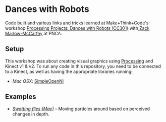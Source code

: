 # Dances with Robots

Code built and various links and tricks learned at Make+Think+Code's workshop [Processing Projects: Dances with Robots (CC301)](https://mtc.pnca.edu/programs/processing-projects-dances-with-robots-cc301) with[ Zack Marlow-McCarthy](http://www.zackmarlow.com/) at PNCA.

## Setup

This workshop was about creating visual graphics using [Processing](https://processing.org) and Kinect v1 & v2. To run any code in this repository, you need to be connected to a Kinect, as well as having the appropriate libraries running:

- *Mac OSX*: [SimpleOpenNI](https://github.com/totovr/SimpleOpenni)

## Examples

- *[Swatting flies (Mac)](swatting-flies/)* – Moving particles around based on perceived changes in depth. 


